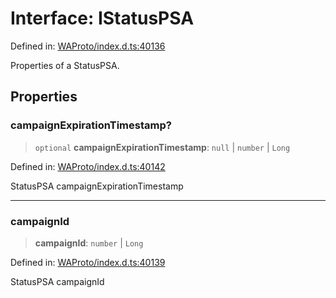 # Interface: IStatusPSA

Defined in: [WAProto/index.d.ts:40136](https://github.com/Fokusdotid/Baileys/blob/6a8e2076fa4119b2d5152250d579a4fbed394533/WAProto/index.d.ts#L40136)

Properties of a StatusPSA.

## Properties

### campaignExpirationTimestamp?

> `optional` **campaignExpirationTimestamp**: `null` \| `number` \| `Long`

Defined in: [WAProto/index.d.ts:40142](https://github.com/Fokusdotid/Baileys/blob/6a8e2076fa4119b2d5152250d579a4fbed394533/WAProto/index.d.ts#L40142)

StatusPSA campaignExpirationTimestamp

***

### campaignId

> **campaignId**: `number` \| `Long`

Defined in: [WAProto/index.d.ts:40139](https://github.com/Fokusdotid/Baileys/blob/6a8e2076fa4119b2d5152250d579a4fbed394533/WAProto/index.d.ts#L40139)

StatusPSA campaignId
